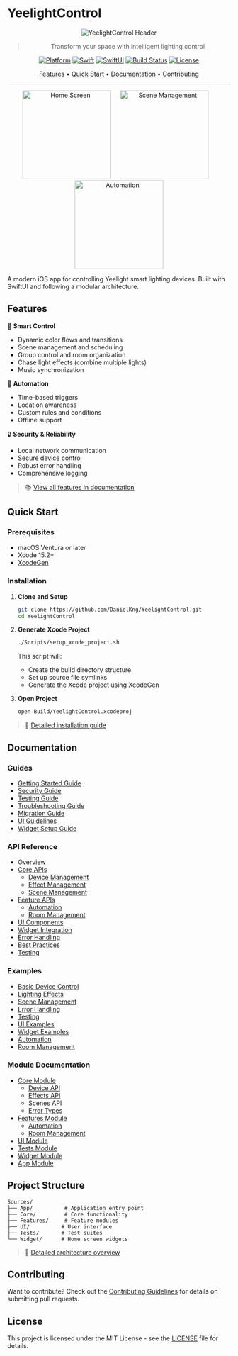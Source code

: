 # YeelightControl

<div align="center">

![YeelightControl Header](Resources/header.png)

> Transform your space with intelligent lighting control

[![Platform](https://img.shields.io/badge/Platform-iOS%2015.0+-blue.svg)](https://developer.apple.com/ios/)
[![Swift](https://img.shields.io/badge/Swift-5.5+-orange.svg)](https://swift.org)
[![SwiftUI](https://img.shields.io/badge/Framework-SwiftUI-purple.svg)](https://developer.apple.com/xcode/swiftui/)
[![Build Status](https://github.com/DanielKng/YeelightControl/actions/workflows/ios.yml/badge.svg)](https://github.com/DanielKng/YeelightControl/actions)
[![License](https://img.shields.io/badge/License-MIT-lightgrey.svg)](LICENSE)

[Features](#features) • [Quick Start](#quick-start) • [Documentation](#documentation) • [Contributing](CONTRIBUTING.md)

---

<p align="center">
  <img src="Resources/Screenshots/home.png" width="200" alt="Home Screen"/>
  &nbsp;&nbsp;&nbsp;
  <img src="Resources/Screenshots/scenes.png" width="200" alt="Scene Management"/>
  &nbsp;&nbsp;&nbsp;
  <img src="Resources/Screenshots/automation.png" width="200" alt="Automation"/>
</p>

</div>

A modern iOS app for controlling Yeelight smart lighting devices. Built with SwiftUI and following a modular architecture.

## Features

📱 **Smart Control**
- Dynamic color flows and transitions
- Scene management and scheduling
- Group control and room organization
- Chase light effects (combine multiple lights)
- Music synchronization

🤖 **Automation**
- Time-based triggers
- Location awareness
- Custom rules and conditions
- Offline support

🔒 **Security & Reliability**
- Local network communication
- Secure device control
- Robust error handling
- Comprehensive logging

> 📚 [View all features in documentation](docs/reference/api-reference.md#core-apis)

## Quick Start

### Prerequisites
- macOS Ventura or later
- Xcode 15.2+
- [XcodeGen](https://github.com/yonaskolb/XcodeGen)

### Installation

1. **Clone and Setup**
   ```bash
   git clone https://github.com/DanielKng/YeelightControl.git
   cd YeelightControl
   ```

2. **Generate Xcode Project**
   ```bash
   ./Scripts/setup_xcode_project.sh
   ```
   This script will:
   - Create the build directory structure
   - Set up source file symlinks
   - Generate the Xcode project using XcodeGen

3. **Open Project**
   ```bash
   open Build/YeelightControl.xcodeproj
   ```

> 🚀 [Detailed installation guide](docs/guides/getting-started.md#installation)

## Documentation

### Guides
- [Getting Started Guide](docs/guides/getting-started.md)
- [Security Guide](docs/guides/security.md)
- [Testing Guide](docs/guides/testing.md)
- [Troubleshooting Guide](docs/guides/troubleshooting.md)
- [Migration Guide](docs/guides/migration.md)
- [UI Guidelines](docs/guides/ui-guidelines.md)
- [Widget Setup Guide](docs/guides/widget-setup.md)

### API Reference
- [Overview](docs/reference/api-reference.md#overview)
- [Core APIs](docs/reference/api-reference.md#core-apis)
  - [Device Management](docs/reference/api-reference.md#device-management)
  - [Effect Management](docs/reference/api-reference.md#effect-management)
  - [Scene Management](docs/reference/api-reference.md#scene-management)
- [Feature APIs](docs/reference/api-reference.md#feature-apis)
  - [Automation](docs/reference/api-reference.md#automation)
  - [Room Management](docs/reference/api-reference.md#room-management)
- [UI Components](docs/reference/api-reference.md#ui-components)
- [Widget Integration](docs/reference/api-reference.md#widget-integration)
- [Error Handling](docs/reference/api-reference.md#error-handling)
- [Best Practices](docs/reference/api-reference.md#best-practices)
- [Testing](docs/reference/api-reference.md#testing)

### Examples
- [Basic Device Control](docs/examples/basic-control/README.md)
- [Lighting Effects](docs/examples/effects/README.md)
- [Scene Management](docs/examples/scenes/README.md)
- [Error Handling](docs/examples/error-handling/README.md)
- [Testing](docs/examples/testing/README.md)
- [UI Examples](docs/examples/ui/README.md)
- [Widget Examples](docs/examples/widget/README.md)
- [Automation](docs/examples/automation/README.md)
- [Room Management](docs/examples/rooms/README.md)

### Module Documentation
- [Core Module](Sources/Core/README.md)
  - [Device API](Sources/Core/Device/README.md)
  - [Effects API](Sources/Core/Effects/README.md)
  - [Scenes API](Sources/Core/Scenes/README.md)
  - [Error Types](Sources/Core/Errors/README.md)
- [Features Module](Sources/Features/README.md)
  - [Automation](Sources/Features/Automation/README.md)
  - [Room Management](Sources/Features/Rooms/README.md)
- [UI Module](Sources/UI/README.md)
- [Tests Module](Sources/Tests/README.md)
- [Widget Module](Sources/Widget/README.md)
- [App Module](Sources/App/README.md)

## Project Structure

```
Sources/
├── App/          # Application entry point
├── Core/         # Core functionality
├── Features/     # Feature modules
├── UI/          # User interface
├── Tests/       # Test suites
└── Widget/      # Home screen widgets
```

> 📘 [Detailed architecture overview](docs/reference/api-reference.md#overview)

## Contributing

Want to contribute? Check out the [Contributing Guidelines](CONTRIBUTING.md) for details on submitting pull requests.

## License

This project is licensed under the MIT License - see the [LICENSE](LICENSE) file for details.